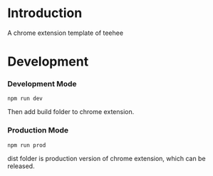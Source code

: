 # Introduction
A chrome extension template of teehee

# Development

### Development Mode

```
npm run dev
```

Then add build folder to chrome extension.

### Production Mode

```
npm run prod
```

dist folder is production version of chrome extension, which can be released.
